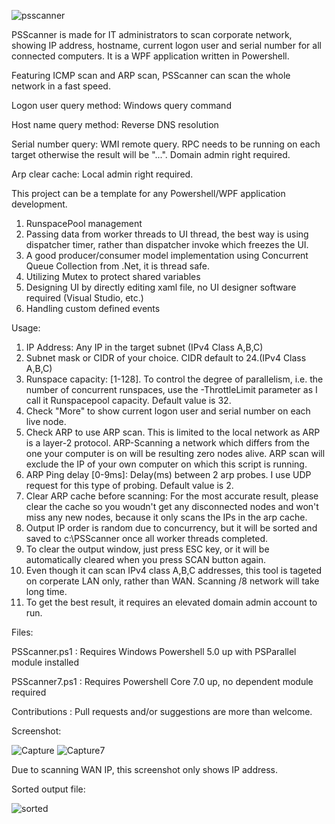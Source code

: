 ![psscanner](https://user-images.githubusercontent.com/57880343/115976871-26e85500-a527-11eb-82e4-b7d1b768056e.png)

PSScanner is made for IT administrators to scan corporate network, showing IP address, hostname, current logon user and serial number for all connected computers.
It is a WPF application written in Powershell.

Featuring ICMP scan and ARP scan, PSScanner can scan the whole network in a fast speed.

Logon user query method: Windows query command

Host name query method: Reverse DNS resolution

Serial number query: WMI remote query. RPC needs to be running on each target otherwise the result will be "...". Domain admin right required.

Arp clear cache: Local admin right required.

This project can be a template for any Powershell/WPF application development.

1) RunspacePool management
2) Passing data from worker threads to UI thread, the best way is using dispatcher timer, rather than dispatcher invoke which freezes the UI.
3) A good producer/consumer model implementation using Concurrent Queue Collection from .Net, it is thread safe.
4) Utilizing Mutex to protect shared variables
5) Designing UI by directly editing xaml file, no UI designer software required (Visual Studio, etc.)
6) Handling custom defined events

Usage:

1) IP Address: Any IP in the target subnet (IPv4 Class A,B,C)
2) Subnet mask or CIDR of your choice. CIDR default to 24.(IPv4 Class A,B,C)
3) Runspace capacity: [1-128]. To control the degree of parallelism, i.e. the number of concurrent runspaces, use the -ThrottleLimit parameter as I call it Runspacepool capacity. Default value is 32.
4) Check "More" to show current logon user and serial number on each live node.
5) Check ARP to use ARP scan. This is limited to the local network as ARP is a layer-2 protocol. ARP-Scanning a network which differs from the one your computer is on will be resulting zero nodes alive. ARP scan will exclude the IP of your own computer on which this script is running.
6) ARP Ping delay [0-9ms]: Delay(ms) between 2 arp probes. I use UDP request for this type of probing. Default value is 2.
7) Clear ARP cache before scanning: For the most accurate result, please clear the cache so you woudn't get any disconnected nodes and won't miss any new nodes, because it only scans the IPs in the arp cache.
8) Output IP order is random due to concurrency, but it will be sorted and saved to c:\PSScanner once all worker threads completed.
9) To clear the output window, just press ESC key, or it will be automatically cleared when you press SCAN button again.
10) Even though it can scan IPv4 class A,B,C addresses, this tool is tageted on corperate LAN only, rather than WAN. Scanning /8 network will take long time.
11) To get the best result, it requires an elevated domain admin account to run.

Files:

PSScanner.ps1  : Requires Windows Powershell 5.0 up with PSParallel module installed

PSScanner7.ps1  : Requires Powershell Core 7.0 up, no dependent module required

Contributions : Pull requests and/or suggestions are more than welcome.

Screenshot:

![Capture](https://user-images.githubusercontent.com/57880343/115995007-53838780-a58e-11eb-98a3-dbe009c68a9c.PNG)
![Capture7](https://user-images.githubusercontent.com/57880343/115999428-89316c00-a5a0-11eb-9183-8f4d021cbb72.PNG)


Due to scanning WAN IP, this screenshot only shows IP address.

Sorted output file:

![sorted](https://user-images.githubusercontent.com/57880343/115995150-ede3cb00-a58e-11eb-97ac-6bcc9e8552ce.PNG)
